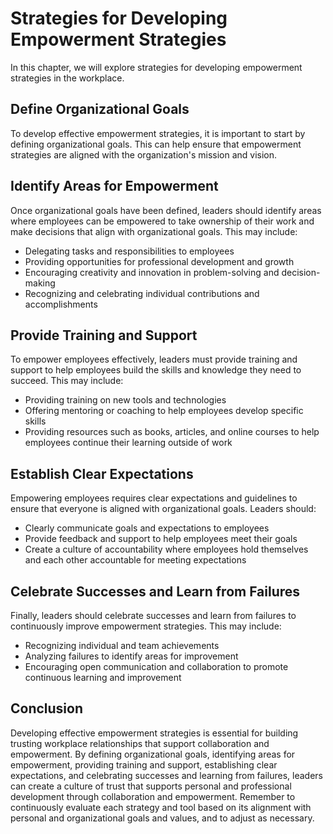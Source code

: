 Strategies for Developing Empowerment Strategies
==============================================================================================

In this chapter, we will explore strategies for developing empowerment strategies in the workplace.

Define Organizational Goals
---------------------------

To develop effective empowerment strategies, it is important to start by defining organizational goals. This can help ensure that empowerment strategies are aligned with the organization's mission and vision.

Identify Areas for Empowerment
------------------------------

Once organizational goals have been defined, leaders should identify areas where employees can be empowered to take ownership of their work and make decisions that align with organizational goals. This may include:

* Delegating tasks and responsibilities to employees
* Providing opportunities for professional development and growth
* Encouraging creativity and innovation in problem-solving and decision-making
* Recognizing and celebrating individual contributions and accomplishments

Provide Training and Support
----------------------------

To empower employees effectively, leaders must provide training and support to help employees build the skills and knowledge they need to succeed. This may include:

* Providing training on new tools and technologies
* Offering mentoring or coaching to help employees develop specific skills
* Providing resources such as books, articles, and online courses to help employees continue their learning outside of work

Establish Clear Expectations
----------------------------

Empowering employees requires clear expectations and guidelines to ensure that everyone is aligned with organizational goals. Leaders should:

* Clearly communicate goals and expectations to employees
* Provide feedback and support to help employees meet their goals
* Create a culture of accountability where employees hold themselves and each other accountable for meeting expectations

Celebrate Successes and Learn from Failures
-------------------------------------------

Finally, leaders should celebrate successes and learn from failures to continuously improve empowerment strategies. This may include:

* Recognizing individual and team achievements
* Analyzing failures to identify areas for improvement
* Encouraging open communication and collaboration to promote continuous learning and improvement

Conclusion
----------

Developing effective empowerment strategies is essential for building trusting workplace relationships that support collaboration and empowerment. By defining organizational goals, identifying areas for empowerment, providing training and support, establishing clear expectations, and celebrating successes and learning from failures, leaders can create a culture of trust that supports personal and professional development through collaboration and empowerment. Remember to continuously evaluate each strategy and tool based on its alignment with personal and organizational goals and values, and to adjust as necessary.

